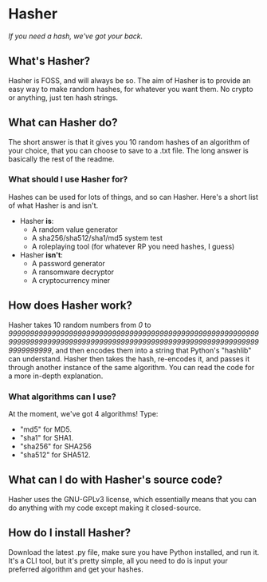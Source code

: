 # Hasher
*If you need a hash, we've got your back.*
## What's Hasher?
Hasher is FOSS, and will always be so. The aim of Hasher is to provide an easy way to make random hashes, for whatever you want them. No crypto or anything, just ten hash strings. 

## What can Hasher do?
The short answer is that it gives you 10 random hashes of an algorithm of your choice, that you can choose to save to a .txt file. The long answer is basically the rest of the readme.

### What should I use Hasher for?
Hashes can be used for lots of things, and so can Hasher. Here's a short list of what Hasher is and isn't.

- Hasher **is**:
	- A random value generator
	- A sha256/sha512/sha1/md5 system test
	- A roleplaying tool (for whatever RP you need hashes, I guess)
- Hasher **isn't**:
	- A password generator
	- A ransomware decryptor
	- A cryptocurrency miner

## How does Hasher work?
Hasher takes 10 random numbers from *0* to *999999999999999999999999999999999999999999999999999999999999999999999999999999999999999999999999999999999999999999999999999999*, and then encodes them into a string that Python's "hashlib" can understand. Hasher then takes the hash, re-encodes it, and passes it through another instance of the same algorithm. You can read the code for a more in-depth explanation.

### What algorithms can I use?
At the moment, we've got 4 algorithms! Type:
- "md5" for MD5.
- "sha1" for SHA1.
- "sha256" for SHA256
- "sha512" for SHA512.

## What can I do with Hasher's source code?
Hasher uses the GNU-GPLv3 license, which essentially means that you can do anything with my code except making it closed-source.

## How do I install Hasher?
Download the latest .py file, make sure you have Python installed, and run it. It's a CLI tool, but it's pretty simple, all you need to do is input your preferred algorithm and get your hashes.
